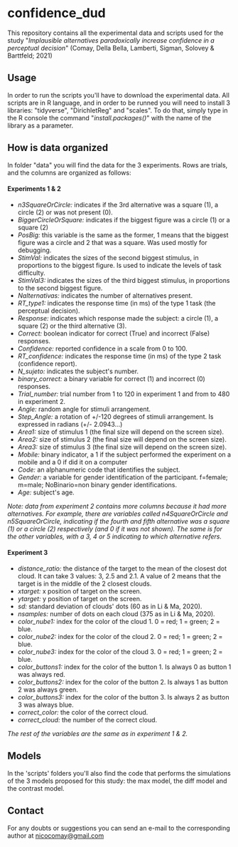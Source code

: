 # confidence_dud

This repository contains all the experimental data and scripts used for the study "_Implausible alternatives paradoxically increase confidence in a perceptual decision_" (Comay, Della Bella, Lamberti, Sigman, Solovey & Barttfeld; 2021)

## Usage

In order to run the scripts you'll have to download the experimental data. All scripts are in R language, and in order to be runned you will need to install 3 libraries: "tidyverse", "DirichletReg" and "scales". To do that, simply type in the R console the command "_install.packages()_" with the name of the library as a parameter. 

## How is data organized 

In folder "data" you will find the data for the 3 experiments. Rows are trials, and the columns are organized as follows:

#### Experiments 1 & 2

- _n3SquareOrCircle:_ indicates if the 3rd alternative was a square (1), a circle (2) or was not present (0).
- _BiggerCircleOrSquare:_ indicates if the biggest figure was a circle (1) or a square (2)
- _PosBig:_ this variable is the same as the former, 1 means that the biggest figure was a circle and 2 that was a square. Was used mostly for debugging.
- _StimVal:_ indicates the sizes of the second biggest stimulus, in proportions to the biggest figure. Is used to indicate the levels of task difficulty.
- _StimVal3:_ indicates the sizes of the third biggest stimulus, in proportions to the second biggest figure. 
- _Nalternativas:_ indicates the number of alternatives present. 
- _RT_type1:_ indicates the response time (in ms) of the type 1 task (the perceptual decision).
- _Response:_ indicates which response made the subject: a circle (1), a square (2) or the third alternative (3).
- _Correct:_ boolean indicator for correct (True) and incorrect (False) responses. 
- _Confidence:_ reported confidence in a scale from 0 to 100.
- _RT_confidence:_ indicates the response time (in ms) of the type 2 task (confidence report).
- _N_sujeto:_ indicates the subject's number.
- _binary_correct:_ a binary variable for correct (1) and incorrect (0) responses.
- _Trial_number:_ trial number from 1 to 120 in experiment 1 and from to 480 in experiment 2.
- _Angle:_ random angle for stimuli arrangement. 
- _Step_Angle:_ a rotation of +/-120 degrees of stimuli arrangement. Is expressed in radians (+/- 2.0943...) 
- _Area1:_ size of stimulus 1 (the final size will depend on the screen size).
- _Area2:_ size of stimulus 2 (the final size will depend on the screen size).
- _Area3:_ size of stimulus 3 (the final size will depend on the screen size).
- _Mobile:_ binary indicator, a 1 if the subject performed the experiment on a mobile and a 0 if did it on a computer
- _Code:_ an alphanumeric code that identifies the subject.
- _Gender:_ a variable for gender identification of the participant. f=female; m=male; NoBinario=non binary gender identifications.
- _Age:_ subject's age.

_Note: data from experiment 2 contains more columns because it had more alternatives. For example, there are variables called n4SquareOrCircle and n5SquareOrCircle, indicating if the fourth and fifth alternative was a square (1) or a circle (2) respectively (and 0 if it was not shown). The same is for the other variables, with a 3, 4 or 5 indicating to which alternative refers._ 

#### Experiment 3

- _distance_ratio:_ the distance of the target to the mean of the closest dot cloud. It can take 3 values: 3, 2.5 and 2.1. A value of 2 means that the target is in the middle of the 2 closest clouds.
- _xtarget:_ x position of target on the screen.
- _ytarget:_ y position of target on the screen.
- _sd:_ standard deviation of clouds' dots (60 as in Li & Ma, 2020).
- _nsamples:_ number of dots on each cloud (375 as in Li & Ma, 2020).
- _color_nube1:_ index for the color of the cloud 1. 0 = red; 1 = green; 2 = blue.
- _color_nube2:_ index for the color of the cloud 2. 0 = red; 1 = green; 2 = blue.
- _color_nube3:_ index for the color of the cloud 3. 0 = red; 1 = green; 2 = blue.
- _color_buttons1:_ index for the color of the button 1. Is always 0 as button 1 was always red.
- _color_buttons2:_ index for the color of the button 2. Is always 1 as button 2 was always green.
- _color_buttons3:_ index for the color of the button 3. Is always 2 as button 3 was always blue.
- _correct_color:_ the color of the correct cloud.
- _correct_cloud:_ the number of the correct cloud.

_The rest of the variables are the same as in experiment 1 & 2._

## Models
In the 'scripts' folders you'll also find the code that performs the simulations of the 3 models proposed for this study: the max model, the diff model and the contrast model.

## Contact

For any doubts or suggestions you can send an e-mail to the corresponding author at nicocomay@gmail.com 

